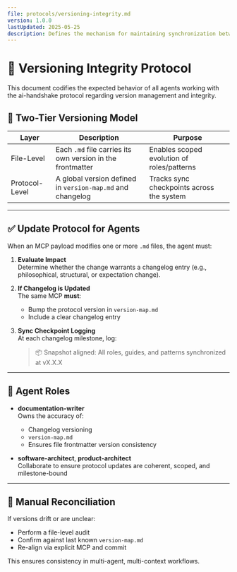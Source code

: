 ```yaml
---
file: protocols/versioning-integrity.md
version: 1.0.0
lastUpdated: 2025-05-25
description: Defines the mechanism for maintaining synchronization between changelog, version map, and individual file versions.
---
```


# 🔐 Versioning Integrity Protocol

This document codifies the expected behavior of all agents working with the ai-handshake protocol regarding version management and integrity.

## 🧭 Two-Tier Versioning Model

| Layer        | Description                                                  | Purpose                                  |
|--------------|--------------------------------------------------------------|------------------------------------------|
| File-Level   | Each `.md` file carries its own version in the frontmatter   | Enables scoped evolution of roles/patterns |
| Protocol-Level | A global version defined in `version-map.md` and changelog | Tracks sync checkpoints across the system |

---

## ✅ Update Protocol for Agents

When an MCP payload modifies one or more `.md` files, the agent must:

1. **Evaluate Impact**  
   Determine whether the change warrants a changelog entry (e.g., philosophical, structural, or expectation change).

2. **If Changelog is Updated**  
   The same MCP **must**:
   - Bump the protocol version in `version-map.md`
   - Include a clear changelog entry

3. **Sync Checkpoint Logging**  
   At each changelog milestone, log:
   > 📦 Snapshot aligned: All roles, guides, and patterns synchronized at vX.X.X

---

## 📜 Agent Roles

- **documentation-writer**  
  Owns the accuracy of:
  - Changelog versioning
  - `version-map.md`
  - Ensures file frontmatter version consistency

- **software-architect**, **product-architect**  
  Collaborate to ensure protocol updates are coherent, scoped, and milestone-bound

---

## 🧪 Manual Reconciliation

If versions drift or are unclear:
- Perform a file-level audit
- Confirm against last known `version-map.md`
- Re-align via explicit MCP and commit

This ensures consistency in multi-agent, multi-context workflows.
